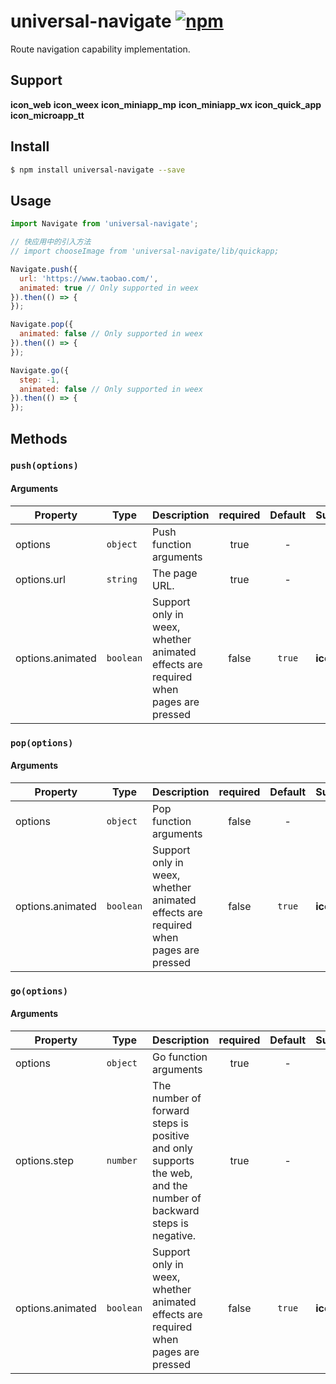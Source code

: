 # universal-navigate [![npm](https://img.shields.io/npm/v/universal-navigate.svg)](https://www.npmjs.com/package/universal-navigate)

Route navigation capability implementation.

## Support

__icon_web__ __icon_weex__ __icon_miniapp_mp__ __icon_miniapp_wx__ __icon_quick_app__ __icon_microapp_tt__

## Install

```bash
$ npm install universal-navigate --save
```

## Usage

```js
import Navigate from 'universal-navigate';

// 快应用中的引入方法
// import chooseImage from 'universal-navigate/lib/quickapp;

Navigate.push({
  url: 'https://www.taobao.com/',
  animated: true // Only supported in weex
}).then(() => {
});

Navigate.pop({
  animated: false // Only supported in weex
}).then(() => {
});

Navigate.go({
  step: -1,
  animated: false // Only supported in weex
}).then(() => {
});
```

## Methods

### `push(options)`

#### Arguments
| Property         | Type      | Description                                                                        | required | Default | Supported |
| ---------------- | --------- | ---------------------------------------------------------------------------------- | :------: | :-----: | :---------: |
| options          | `object`  | Push function arguments                                                            |   true   |    -    |             |
| options.url      | `string`  | The page URL.                                                                      |   true   |    -    |             |
| options.animated | `boolean` | Support only in weex, whether animated effects are required when pages are pressed |  false   | `true`  |__icon_weex__  |

### `pop(options)`

#### Arguments
| Property         | Type      | Description                                                                        | required | Default | Supported |
| ---------------- | --------- | ---------------------------------------------------------------------------------- | :------: | :-----: | :---------: |
| options          | `object`  | Pop function arguments                                                             |  false   |    -    |             |
| options.animated | `boolean` | Support only in weex, whether animated effects are required when pages are pressed |  false   | `true`  |__icon_weex__  |

### `go(options)`

#### Arguments
| Property         | Type      | Description                                                                                                      | required | Default | Supported |
| ---------------- | --------- | ---------------------------------------------------------------------------------------------------------------- | :------: | :-----: | :---------: |
| options          | `object`  | Go function arguments                                                                                            |   true   |    -    |             |
| options.step     | `number`  | The number of forward steps is positive and only supports the web, and the number of backward steps is negative. |   true   |    -    |             |
| options.animated | `boolean` | Support only in weex, whether animated effects are required when pages are pressed                               |  false   | `true`  |__icon_weex__  |
